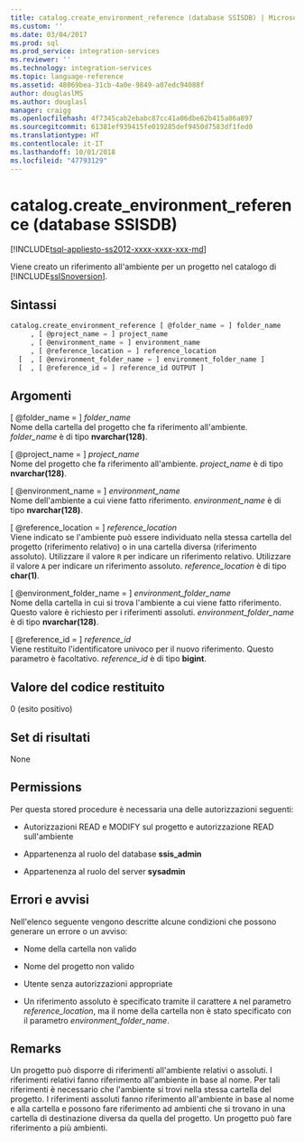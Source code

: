 ```yaml
---
title: catalog.create_environment_reference (database SSISDB) | Microsoft Docs
ms.custom: ''
ms.date: 03/04/2017
ms.prod: sql
ms.prod_service: integration-services
ms.reviewer: ''
ms.technology: integration-services
ms.topic: language-reference
ms.assetid: 48069bea-31cb-4a0e-9849-a07edc94088f
author: douglaslMS
ms.author: douglasl
manager: craigg
ms.openlocfilehash: 4f7345cab2ebabc87cc41a06dbe62b415a86a897
ms.sourcegitcommit: 61381ef939415fe019285def9450d7583df1fed0
ms.translationtype: HT
ms.contentlocale: it-IT
ms.lasthandoff: 10/01/2018
ms.locfileid: "47793129"
---
```

# <a name="catalogcreateenvironmentreference-ssisdb-database"></a>catalog.create_environment_reference (database SSISDB)
[!INCLUDE[tsql-appliesto-ss2012-xxxx-xxxx-xxx-md](../../includes/tsql-appliesto-ss2012-xxxx-xxxx-xxx-md.md)]

  Viene creato un riferimento all'ambiente per un progetto nel catalogo di [!INCLUDE[ssISnoversion](../../includes/ssisnoversion-md.md)].  
  
## <a name="syntax"></a>Sintassi  
  
```sql  
catalog.create_environment_reference [ @folder_name = ] folder_name  
     , [ @project_name = ] project_name  
     , [ @environment_name = ] environment_name  
     , [ @reference_location = ] reference_location  
  [  , [ @environment_folder_name = ] environment_folder_name ]  
  [  , [ @reference_id = ] reference_id OUTPUT ]  
```  
  
## <a name="arguments"></a>Argomenti  
 [ @folder_name = ] *folder_name*  
 Nome della cartella del progetto che fa riferimento all'ambiente. *folder_name* è di tipo **nvarchar(128)**.  
  
 [ @project_name = ] *project_name*  
 Nome del progetto che fa riferimento all'ambiente. *project_name* è di tipo **nvarchar(128)**.  
  
 [ @environment_name = ] *environment_name*  
 Nome dell'ambiente a cui viene fatto riferimento. *environment_name* è di tipo **nvarchar(128)**.  
  
 [ @reference_location = ] *reference_location*  
 Viene indicato se l'ambiente può essere individuato nella stessa cartella del progetto (riferimento relativo) o in una cartella diversa (riferimento assoluto). Utilizzare il valore `R` per indicare un riferimento relativo. Utilizzare il valore `A` per indicare un riferimento assoluto. *reference_location* è di tipo **char(1)**.  
  
 [ @environment_folder_name = ] *environment_folder_name*  
 Nome della cartella in cui si trova l'ambiente a cui viene fatto riferimento. Questo valore è richiesto per i riferimenti assoluti. *environment_folder_name* è di tipo **nvarchar(128)**.  
  
 [ @reference_id = ] *reference_id*  
 Viene restituito l'identificatore univoco per il nuovo riferimento. Questo parametro è facoltativo. *reference_id* è di tipo **bigint**.  
  
## <a name="return-code-value"></a>Valore del codice restituito  
 0 (esito positivo)  
  
## <a name="result-sets"></a>Set di risultati  
 None  
  
## <a name="permissions"></a>Permissions  
 Per questa stored procedure è necessaria una delle autorizzazioni seguenti:  
  
-   Autorizzazioni READ e MODIFY sul progetto e autorizzazione READ sull'ambiente  
  
-   Appartenenza al ruolo del database **ssis_admin**  
  
-   Appartenenza al ruolo del server **sysadmin**  
  
## <a name="errors-and-warnings"></a>Errori e avvisi  
 Nell'elenco seguente vengono descritte alcune condizioni che possono generare un errore o un avviso:  
  
-   Nome della cartella non valido  
  
-   Nome del progetto non valido  
  
-   Utente senza autorizzazioni appropriate  
  
-   Un riferimento assoluto è specificato tramite il carattere `A` nel parametro *reference_location*, ma il nome della cartella non è stato specificato con il parametro *environment_folder_name*.  
  
## <a name="remarks"></a>Remarks  
 Un progetto può disporre di riferimenti all'ambiente relativi o assoluti. I riferimenti relativi fanno riferimento all'ambiente in base al nome. Per tali riferimenti è necessario che l'ambiente si trovi nella stessa cartella del progetto. I riferimenti assoluti fanno riferimento all'ambiente in base al nome e alla cartella e possono fare riferimento ad ambienti che si trovano in una cartella di destinazione diversa da quella del progetto. Un progetto può fare riferimento a più ambienti.  
  
  
